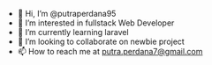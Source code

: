 - 👋 Hi, I’m @putraperdana95
- 👀 I’m interested in fullstack Web Developer
- 🌱 I’m currently learning laravel
- 💞️ I’m looking to collaborate on newbie project
- 📫 How to reach me at putra.perdana7@gmail.com

<!---
putraperdana95/putraperdana95 is a ✨ special ✨ repository because its `README.md` (this file) appears on your GitHub profile.
You can click the Preview link to take a look at your changes.
--->
